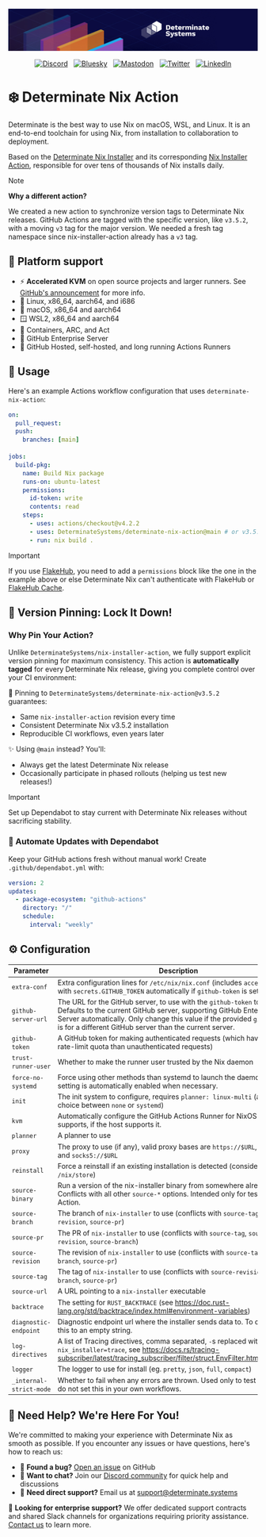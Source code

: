 <p align="center">
  <a href="https://determinate.systems" target="_blank"><img src="https://raw.githubusercontent.com/determinatesystems/.github/main/.github/banner.jpg"></a>
</p>
<p align="center">
  &nbsp;<a href="https://determinate.systems/discord" target="_blank"><img alt="Discord" src="https://img.shields.io/discord/1116012109709463613?style=for-the-badge&logo=discord&logoColor=%23ffffff&label=Discord&labelColor=%234253e8&color=%23e4e2e2"></a>&nbsp;
  &nbsp;<a href="https://bsky.app/profile/determinate.systems" target="_blank"><img alt="Bluesky" src="https://img.shields.io/badge/Bluesky-0772D8?style=for-the-badge&logo=bluesky&logoColor=%23ffffff"></a>&nbsp;
  &nbsp;<a href="https://hachyderm.io/@determinatesystems" target="_blank"><img alt="Mastodon" src="https://img.shields.io/badge/Mastodon-6468fa?style=for-the-badge&logo=mastodon&logoColor=%23ffffff"></a>&nbsp;
  &nbsp;<a href="https://twitter.com/DeterminateSys" target="_blank"><img alt="Twitter" src="https://img.shields.io/badge/Twitter-303030?style=for-the-badge&logo=x&logoColor=%23ffffff"></a>&nbsp;
  &nbsp;<a href="https://www.linkedin.com/company/determinate-systems" target="_blank"><img alt="LinkedIn" src="https://img.shields.io/badge/LinkedIn-1667be?style=for-the-badge&logo=linkedin&logoColor=%23ffffff"></a>&nbsp;
</p>

# ️❄️ Determinate Nix Action

Determinate is the best way to use Nix on macOS, WSL, and Linux.
It is an end-to-end toolchain for using Nix, from installation to collaboration to deployment.

Based on the [Determinate Nix Installer](https://github.com/DeterminateSystems/nix-installer) and its corresponding [Nix Installer Action](https://github.com/DeterminateSystems/nix-installer-action), responsible for over tens of thousands of Nix installs daily.

> [!NOTE]
>
> **Why a different action?**
>
> We created a new action to synchronize version tags to Determinate Nix releases.
> GitHub Actions are tagged with the specific version, like `v3.5.2`, with a moving `v3` tag for the major version.
> We needed a fresh tag namespace since nix-installer-action already has a `v3` tag.

## 🫶 Platform support

- ⚡ **Accelerated KVM** on open source projects and larger runners. See [GitHub's announcement](https://github.blog/changelog/2023-02-23-hardware-accelerated-android-virtualization-on-actions-windows-and-linux-larger-hosted-runners/) for more info.
- 🐧 Linux, x86_64, aarch64, and i686
- 🍏 macOS, x86_64 and aarch64
- 🪟 WSL2, x86_64 and aarch64
- 🐋 Containers, ARC, and Act
- 🐙 GitHub Enterprise Server
- 💁 GitHub Hosted, self-hosted, and long running Actions Runners

## ️🔧 Usage

Here's an example Actions workflow configuration that uses `determinate-nix-action`:

```yaml
on:
  pull_request:
  push:
    branches: [main]

jobs:
  build-pkg:
    name: Build Nix package
    runs-on: ubuntu-latest
    permissions:
      id-token: write
      contents: read
    steps:
      - uses: actions/checkout@v4.2.2
      - uses: DeterminateSystems/determinate-nix-action@main # or v3.5.2 to pin to a release
      - run: nix build .
```

> [!IMPORTANT]
> If you use [FlakeHub], you need to add a `permissions` block like the one in the example above or else Determinate Nix can't authenticate with FlakeHub or [FlakeHub Cache][cache].

## 📌 Version Pinning: Lock It Down!

### Why Pin Your Action?

Unlike `DeterminateSystems/nix-installer-action`, we fully support explicit version pinning for maximum consistency.
This action is **automatically tagged** for every Determinate Nix release, giving you complete control over your CI environment:

📍 Pinning to `DeterminateSystems/determinate-nix-action@v3.5.2` guarantees:

- Same `nix-installer-action` revision every time
- Consistent Determinate Nix v3.5.2 installation
- Reproducible CI workflows, even years later

✨ Using `@main` instead? You'll:

- Always get the latest Determinate Nix release
- Occasionally participate in phased rollouts (helping us test new releases!)

> [!IMPORTANT]
> Set up Dependabot to stay current with Determinate Nix releases without sacrificing stability.

### 🤖 Automate Updates with Dependabot

Keep your GitHub actions fresh without manual work! Create `.github/dependabot.yml` with:

```yaml
version: 2
updates:
  - package-ecosystem: "github-actions"
    directory: "/"
    schedule:
      interval: "weekly"
```

## ️⚙️ Configuration

| Parameter               | Description                                                                                                                                                                                                                                                                    | Required | Default                    |
|-------------------------|--------------------------------------------------------------------------------------------------------------------------------------------------------------------------------------------------------------------------------------------------------------------------------|----------|----------------------------|
| `extra-conf`            | Extra configuration lines for `/etc/nix/nix.conf` (includes `access-tokens` with `secrets.GITHUB_TOKEN` automatically if `github-token` is set)                                                                                                                                |          |                            |
| `github-server-url`     | The URL for the GitHub server, to use with the `github-token` token. Defaults to the current GitHub server, supporting GitHub Enterprise Server automatically. Only change this value if the provided `github-token` is for a different GitHub server than the current server. |          | `${{ github.server_url }}` |
| `github-token`          | A GitHub token for making authenticated requests (which have a higher rate-limit quota than unauthenticated requests)                                                                                                                                                          |          | `${{ github.token }}`      |
| `trust-runner-user`     | Whether to make the runner user trusted by the Nix daemon                                                                                                                                                                                                                      |          | `true`                     |
| `force-no-systemd`      | Force using other methods than systemd to launch the daemon. This setting is automatically enabled when necessary.                                                                                                                                                             |          | `false`                    |
| `init`                  | The init system to configure, requires `planner: linux-multi` (allowing the choice between `none` or `systemd`)                                                                                                                                                                |          |                            |
| `kvm`                   | Automatically configure the GitHub Actions Runner for NixOS test supports, if the host supports it.                                                                                                                                                                            |          | `true`                     |
| `planner`               | A planner to use                                                                                                                                                                                                                                                               |          |                            |
| `proxy`                 | The proxy to use (if any), valid proxy bases are `https://$URL`, `http://$URL` and `socks5://$URL`                                                                                                                                                                             |          |                            |
| `reinstall`             | Force a reinstall if an existing installation is detected (consider backing up `/nix/store`)                                                                                                                                                                                   |          | `false`                    |
| `source-binary`         | Run a version of the nix-installer binary from somewhere already on disk. Conflicts with all other `source-*` options. Intended only for testing this Action.                                                                                                                  |          |                            |
| `source-branch`         | The branch of `nix-installer` to use (conflicts with `source-tag`, `source-revision`, `source-pr`)                                                                                                                                                                             |          |                            |
| `source-pr`             | The PR of `nix-installer` to use (conflicts with `source-tag`, `source-revision`, `source-branch`)                                                                                                                                                                             |          |                            |
| `source-revision`       | The revision of `nix-installer` to use (conflicts with `source-tag`, `source-branch`, `source-pr`)                                                                                                                                                                             |          |                            |
| `source-tag`            | The tag of `nix-installer` to use (conflicts with `source-revision`, `source-branch`, `source-pr`)                                                                                                                                                                             |          | `v3.5.2`                   |
| `source-url`            | A URL pointing to a `nix-installer` executable                                                                                                                                                                                                                                 |          |                            |
| `backtrace`             | The setting for `RUST_BACKTRACE` (see https://doc.rust-lang.org/std/backtrace/index.html#environment-variables)                                                                                                                                                                |          |                            |
| `diagnostic-endpoint`   | Diagnostic endpoint url where the installer sends data to. To disable set this to an empty string.                                                                                                                                                                             |          | `-`                        |
| `log-directives`        | A list of Tracing directives, comma separated, `-`s replaced with `_` (eg. `nix_installer=trace`, see https://docs.rs/tracing-subscriber/latest/tracing_subscriber/filter/struct.EnvFilter.html#directives)                                                                    |          |                            |
| `logger`                | The logger to use for install (eg. `pretty`, `json`, `full`, `compact`)                                                                                                                                                                                                        |          |                            |
| `_internal-strict-mode` | Whether to fail when any errors are thrown. Used only to test the Action; do not set this in your own workflows.                                                                                                                                                               |          | `false`                    |

## 🛟 Need Help? We're Here For You!

We're committed to making your experience with Determinate Nix as smooth as possible. If you encounter any issues or have questions, here's how to reach us:

- 🐛 **Found a bug?** [Open an issue](https://github.com/DeterminateSystems/determinate-nix-action/issues/new) on GitHub
- 💬 **Want to chat?** Join our [Discord community](https://determinate.systems/discord) for quick help and discussions
- 📧 **Need direct support?** Email us at [support@determinate.systems](mailto:support@determinate.systems)

🤝 **Looking for enterprise support?** We offer dedicated support contracts and shared Slack channels for organizations requiring priority assistance. [Contact us](mailto:support@determinate.systems) to learn more.

[cache]: https://flakehub.com/cache
[flakehub]: https//flakehub.com
